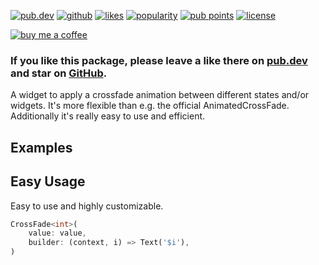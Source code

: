 <a href="https://pub.dev/packages/cross_fade"><img src="https://img.shields.io/pub/v/cross_fade.svg?style=flat?logo=dart" alt="pub.dev"></a>
<a href="https://github.com/SplashByte/cross_fade"><img src="https://img.shields.io/static/v1?label=platform&message=flutter&color=1ebbfd" alt="github"></a>
[![likes](https://badges.bar/cross_fade/likes)](https://pub.dev/packages/cross_fade/score)
[![popularity](https://badges.bar/cross_fade/popularity)](https://pub.dev/packages/cross_fade/score)
[![pub points](https://badges.bar/cross_fade/pub%20points)](https://pub.dev/packages/cross_fade/score)
<a href="https://github.com/SplashByte/cross_fade/blob/main/LICENSE"><img src="https://img.shields.io/github/license/SplashByte/cross_fade.svg" alt="license"></a>

[![buy me a coffee](https://www.buymeacoffee.com/assets/img/custom_images/orange_img.png)](https://www.buymeacoffee.com/splashbyte)

### If you like this package, please leave a like there on [pub.dev](https://pub.dev/packages/cross_fade) and star on [GitHub](https://github.com/SplashByte/cross_fade).

A widget to apply a crossfade animation between different states and/or widgets. It's more flexible than e.g. the official AnimatedCrossFade.
Additionally it's really easy to use and efficient.

## Examples

## Easy Usage

Easy to use and highly customizable.

```dart
CrossFade<int>(
    value: value,
    builder: (context, i) => Text('$i'),
)
```
